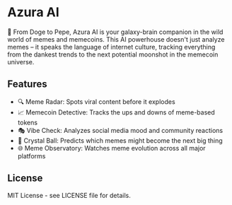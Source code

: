 # Azura AI

🚀 From Doge to Pepe, Azura AI is your galaxy-brain companion in the wild world of memes and memecoins. This AI powerhouse doesn't just analyze memes – it speaks the language of internet culture, tracking everything from the dankest trends to the next potential moonshot in the memecoin universe.

## Features

- 🔍 Meme Radar: Spots viral content before it explodes
- 📈 Memecoin Detective: Tracks the ups and downs of meme-based tokens
- 🎭 Vibe Check: Analyzes social media mood and community reactions
- 🔮 Crystal Ball: Predicts which memes might become the next big thing
- 🌐 Meme Observatory: Watches meme evolution across all major platforms

## License

MIT License - see LICENSE file for details.